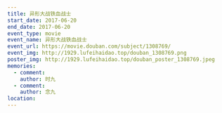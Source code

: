 ```yaml
---
title: 异形大战铁血战士
start_date: 2017-06-20
end_date: 2017-06-20
event_type: movie
event_name: 异形大战铁血战士
event_url: https://movie.douban.com/subject/1308769/
event_img: http://1929.lufeihaidao.top/douban_1308769.png
poster_img: http://1929.lufeihaidao.top/douban_poster_1308769.jpeg
memories:
  - comment: 
    author: 时九
  - comment: 
    author: 念九
location: 
---
```

